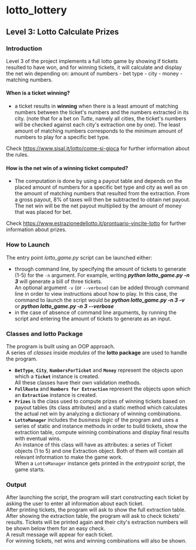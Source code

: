 # lotto_lottery
## Level 3: Lotto Calculate Prizes

### Introduction
Level 3 of the project implements a full lotto game by showing if tickets resulted to have won, and for winning
tickets, it will calculate and display the net win 
depending on: amount of numbers - bet type - city - money - matching numbers.<br>

#### When is a ticket winning?
- a ticket results in **winning** when there is a least amount of matching numbers between the ticket's numbers and the numbers
extracted in its city. (note that for a bet on *Tutte*, namely all cities, the ticket's numbers will be checked against each city's
extraction one by one).
The least amount of matching numbers corresponds to the minimum amount of numbers to play for a specific
bet type.<br>

Check <https://www.sisal.it/lotto/come-si-gioca> for further information about the rules.

#### How is the net win of a winning ticket computed?
- The computation is done by using a payout table and depends on the placed amount of numbers for 
a specific bet type and city as well as on the amount of matching numbers that resulted from the extraction.
From a gross payout, 8% of taxes will then be subtracted to obtain net payout.  
The net win will be the net payout multiplied by the amount of money that was placed for bet.

Check <https://www.estrazionedellotto.it/prontuario-vincite-lotto> for further information about prizes.


### How to Launch
The entry point *lotto_game.py* script can be launched either:
- through command line, by specifying the amount of tickets to generate (1-5) for the `-n` argument.
 For example, writing ***python lotto_game.py -n 3*** will generate a bill of three tickets.<br> 
An optional argument `-v` (or `--verbose`) can be added through command line in order to view instructions
 about how to play. 
 In this case, the command to launch the script would be
  ***python lotto_game.py -n 3 -v*** or ***python lotto_game.py -n 3 --verbose***
 - in the case of absence of command line arguments, by running the script and entering
  the amount of tickets to generate as an input.


### Classes and lotto Package
The program is built using an OOP approach.<br>
A series of *classes* inside *modules* of the **lotto package** are used to handle the program.

- **`BetType`**, **`City`**, **`NumbersForTicket`** and **`Money`** represent the
objects upon which a **`Ticket`** instance is created.<br>
All these classes have their own validation methods.
- **`FullRuota`** and **`Numbers for Extraction`** represent the objects upon which
an **`Extraction`** instance is created.
- **`Prizes`** is the class used to compute prizes of winning tickets based on payout
tables (its class attributes) and a static method which calculates the actual net win
by analyzing a dictionary of winning combinations.
- **`LottoManager`** includes the *business logic* of the program and uses a series
of static and instance methods in order to build tickets, show the extraction table,
compute winning combinations and display final results with eventual wins.<br>
An instance of this class will have as attributes: a series of Ticket objects (1 to 5) and one 
Extraction object. Both of them will contain all relevant information to make the game work.<br>
When a `LottoManager` instance gets printed in the *entrypoint* script, the game starts.


### Output
After launching the script, the program will start constructing each ticket by asking the user to enter all information
 about each ticket.<br>
After printing tickets, the program will ask to show the full extraction table.<br>
After showing the extraction table, the program will ask to check tickets' results. Tickets will be printed again and their city's
extraction numbers will be shown below them for an easy check.<br>
A result message will appear for each ticket.<br>
For winning tickets, net wins and winning combinations will also be shown.

